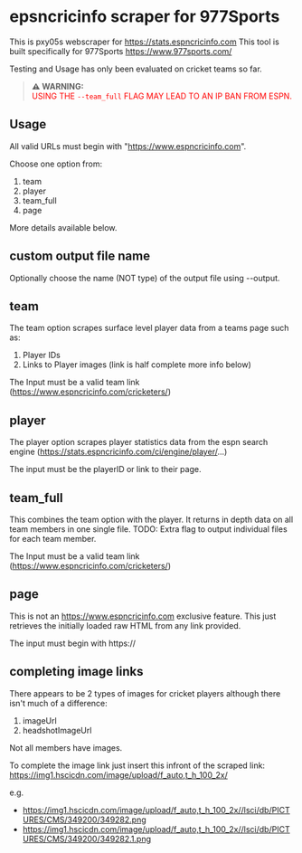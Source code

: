 # epsncricinfo scraper for 977Sports

This is pxy05s webscraper for https://stats.espncricinfo.com
This tool is built specifically for 977Sports https://www.977sports.com/

Testing and Usage has only been evaluated on cricket teams so far.

> **⚠️ WARNING:**  
> <span style="color:red">USING THE `--team_full` FLAG MAY LEAD TO AN IP BAN FROM ESPN.</span>

## Usage

All valid URLs must begin with "https://www.espncricinfo.com".

Choose one option from:

1. team
2. player
3. team_full
4. page

More details available below.

## custom output file name

Optionally choose the name (NOT type) of the output file using --output.

## team

The team option scrapes surface level player data from a teams page such as:

1. Player IDs
2. Links to Player images (link is half complete more info below)

The Input must be a valid team link (https://www.espncricinfo.com/cricketers/)

## player

The player option scrapes player statistics data from the espn search engine (https://stats.espncricinfo.com/ci/engine/player/...)

The input must be the playerID or link to their page.

## team_full

This combines the team option with the player.
It returns in depth data on all team members in one single file.
TODO: Extra flag to output individual files for each team member.

The Input must be a valid team link (https://www.espncricinfo.com/cricketers/)

## page

This is not an https://www.espncricinfo.com exclusive feature.
This just retrieves the initially loaded raw HTML from any link provided.

The input must begin with https://

## completing image links

There appears to be 2 types of images for cricket players although there isn't much of a difference:

1. imageUrl
2. headshotImageUrl

Not all members have images.

To complete the image link just insert this infront of the scraped link:
https://img1.hscicdn.com/image/upload/f_auto,t_h_100_2x/

e.g.

- https://img1.hscicdn.com/image/upload/f_auto,t_h_100_2x//lsci/db/PICTURES/CMS/349200/349282.png
- https://img1.hscicdn.com/image/upload/f_auto,t_h_100_2x//lsci/db/PICTURES/CMS/349200/349282.1.png
